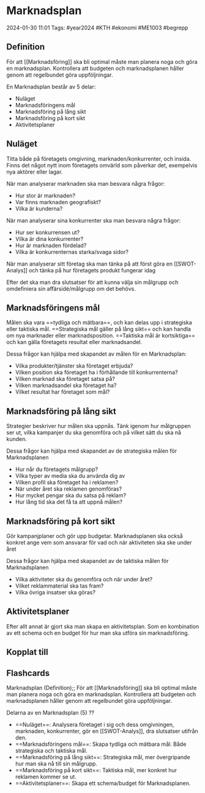 # Marknadsplan

2024-01-30 11:01
Tags: #year2024 #KTH #ekonomi #ME1003 #begrepp

## Definition

För att [[Marknadsföring]] ska bli optimal måste man planera noga och göra en marknadsplan. Kontrollera att budgeten och marknadsplanen håller genom att regelbundet göra uppföljningar.

En Marknadsplan består av 5 delar:

- Nuläget
- Marknadsföringens mål
- Marknadsföring på lång sikt
- Marknadsföring på kort sikt
- Aktivitetsplaner

## Nuläget

Titta både på företagets omgivning, marknaden/konkurrenter, och insida. Finns det något nytt inom företagets omvärld som påverkar det, exempelvis nya aktörer eller lagar.

När man analyserar marknaden ska man besvara några frågor:

- Hur stor är marknaden?
- Var finns marknaden geografiskt?
- Vilka är kunderna?

När man analyserar sina konkurrenter ska man besvara några frågor:

- Hur ser konkurrensen ut?
- Vilka är dina konkurrenter?
- Hur är marknaden fördelad?
- Vilka är konkurrenternas starka/svaga sidor?

När man analyserar sitt företag ska man tänka på att först göra en [[SWOT-Analys]] och tänka på hur företagets produkt fungerar idag

Efter det ska man dra slutsatser för att kunna välja sin målgrupp och omdefiniera sin affärsidé/målgrupp om det behövs.

## Marknadsföringens mål

Målen ska vara ==tydliga och mätbara==, och kan delas upp i strategiska eller taktiska mål. ==Strategiska mål gäller på lång sikt== och kan handla om nya marknader eller marknadsposition. ==Taktiska mål är kortsiktiga== och kan gälla företagets resultat eller marknadsandel.

Dessa frågor kan hjälpa med skapandet av målen för en Marknadsplan:

- Vilka produkter/tjänster ska företaget erbjuda?
- Vilken position ska företaget ha i förhållande till konkurrenterna?
- Vilken marknad ska företaget satsa på?
- Vilken marknadsandel ska företaget ha?
- Vilket resultat har företaget som mål?

## Marknadsföring på lång sikt

Strategier beskriver hur målen ska uppnås. Tänk igenom hur målgruppen ser ut, vilka kampanjer du ska genomföra och på vilket sätt du ska nå kunden.

Dessa frågor kan hjälpa med skapandet av de strategiska målen för Marknadsplanen

- Hur når du företagets målgrupp?
- Vilka typer av media ska du använda dig av
- Vilken profil ska företaget ha i reklamen?
- När under året ska reklamen genomföras?
- Hur mycket pengar ska du satsa på reklam?
- Hur lång tid ska det få ta att uppnå målen?

## Marknadsföring på kort sikt

Gör kampanjplaner och gör upp budgetar. Marknadsplanen ska också konkret ange vem som ansvarar för vad och när aktiviteten ska ske under året

Dessa frågor kan hjälpa med skapandet av de taktiska målen för Marknadsplanen

- Vilka aktiviteter ska du genomföra och när under året?
- Vilket reklammaterial ska tas fram?
- Vilka övriga insatser ska göras?

## Aktivitetsplaner

Efter allt annat är gjort ska man skapa en aktivitetsplan. Som en kombination av ett schema och en budget för hur man ska utföra sin marknadsföring.

## Kopplat till

## Flashcards

Marknadsplan (Definition);; För att [[Marknadsföring]] ska bli optimal måste man planera noga och göra en marknadsplan. Kontrollera att budgeten och marknadsplanen håller genom att regelbundet göra uppföljningar.
<!--SR:!2024-02-02,3,250-->

Delarna av en Marknadsplan (5)
??
- ==Nuläget==: Analysera företaget i sig och dess omgivningen, marknaden, konkurrenter, gör en [[SWOT-Analys]], dra slutsatser utifrån den.
- ==Marknadsföringens mål==: Skapa tydliga och mätbara mål. Både strategiska och taktiska mål.
- ==Marknadsföring på lång sikt==: Strategiska mål, mer övergripande hur man ska nå till sin målgrupp.
- ==Marknadsföring på kort sikt==: Taktiska mål, mer konkret hur reklamen kommer se ut.
- ==Aktivitetsplaner==: Skapa ett schema/budget för Marknadsplanen.
<!--SR:!2024-02-02,3,250!2024-02-02,3,250-->
